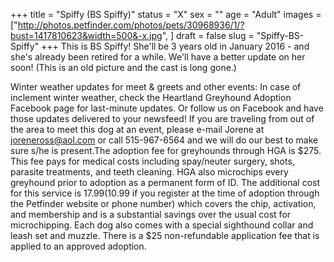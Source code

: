 +++
title = "Spiffy (BS Spiffy)"
status = "X"
sex = ""
age = "Adult"
images = ["http://photos.petfinder.com/photos/pets/30968936/1/?bust=1417810623&width=500&-x.jpg",
]
draft = false
slug = "Spiffy-BS-Spiffy"
+++
This is BS Spiffy! She'll be 3 years old in January 2016 - and she's already been retired for a while. We'll have a better update on her soon! (This is an old picture and the cast is long gone.)

Winter weather updates for meet & greets and other events: In case of inclement winter weather, check the Heartland Greyhound Adoption Facebook page for last-minute updates. Or follow us on Facebook and have those updates delivered to your newsfeed!
If you are traveling from out of the area to meet this dog at an event, please e-mail Jorene at joreneross@aol.com or call 515-967-6564 and we will do our best to make sure s/he is present.The adoption fee for greyhounds through HGA is $275. This fee pays for medical costs including spay/neuter surgery, shots, parasite treatments, and teeth cleaning. HGA also microchips every greyhound prior to adoption as a permanent form of ID. The additional cost for this service is $17.99 ($10.99 if you register at the time of adoption through the Petfinder website or phone number) which covers the chip, activation, and membership and is a substantial savings over the usual cost for microchipping. Each dog also comes with a special sighthound collar and leash set and muzzle. There is a $25 non-refundable application fee that is applied to an approved adoption.
